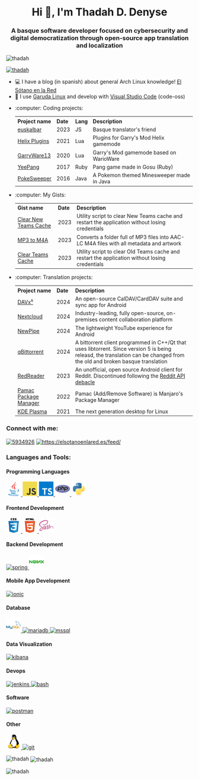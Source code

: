 <h1 align="center">Hi 👋, I'm Thadah D. Denyse</h1>
<h3 align="center">A basque software developer focused on cybersecurity and digital democratization through open-source app translation and localization</h3>

<p align="left"> <img src="https://komarev.com/ghpvc/?username=thadah&label=Profile%20views&color=0e75b6&style=flat" alt="thadah" /> </p>

<p align="left"> <a href="https://github.com/ryo-ma/github-profile-trophy"><img src="https://github-profile-trophy.vercel.app/?username=thadah" alt="thadah" /></a> </p>


- 💻 I have a blog (in spanish) about general Arch Linux knowledge! [El Sótano en la Red](https://elsotanoenlared.es)
- 📄 I use [Garuda Linux](https://garudalinux.org/) and develop with [Visual Studio Code](https://github.com/microsoft/vscode/) (code-oss)

<ul>
<li>:computer: Coding projects:
    <table>
      <tr>
        <th>Project name</th>
        <th>Date</th>
        <th>Lang</th>
        <th>Description</th>
      </tr>
      <tr>
        <td><a href="https://github.com/euskalbar/euskalbar">euskalbar</a></td>
        <td>2023</td>
        <td>JS</td>
        <td>Basque translator's friend</td>
      </tr>
      <tr>
        <td><a href="https://github.com/Thadah/helix-plugins">Helix Plugins</a></td>
        <td>2021</td>
        <td>Lua</td>
        <td>Plugins for Garry's Mod Helix gamemode</td>
      </tr>
      <tr>
        <td><a href="https://github.com/Thadah/GarryWare13">GarryWare13</a></td>
        <td>2020</td>
        <td>Lua</td>
        <td>Garry's Mod gamemode based on WarioWare</td>
      </tr>
      <tr>
        <td><a href="https://github.com/urtxintxa/YeePang">YeePang</a></td>
        <td>2017</td>
        <td>Ruby</td>
        <td>Pang game made in Gosu (Ruby)</td>
      </tr>
      <tr>
        <td><a href="https://github.com/XLekunberri/PokeSweeper">PokeSweeper</a></td>
        <td>2016</td>
        <td>Java</td>
        <td>A Pokemon themed Minesweeper made in Java</td>
      </tr>
    </table>
  </li>
</ul>

<ul>
<li>:computer: My Gists:
    <table>
      <tr>
        <th>Gist name</th>
        <th>Date</th>
        <th>Description</th>
      </tr>
      <tr>
        <td><a href="https://gist.github.com/Thadah/33946794819d773dc2b9b93259abe6ea">Clear New Teams Cache</a></td>
        <td>2023</td>
        <td>Utility script to clear New Teams cache and restart the application without losing credentials</td>
      </tr>
      <tr>
        <td><a href="https://gist.github.com/Thadah/28a83b3f97f7bdcb76a75c3d3337f7b5">MP3 to M4A</a></td>
        <td>2023</td>
        <td>Converts a folder full of MP3 files into AAC-LC M4A files with all metadata and artwork</td>
      </tr>
      <tr>
        <td><a href="https://gist.github.com/Thadah/4cc25c8516436b58f98a87408ac37868">Clear Teams Cache</a></td>
        <td>2023</td>
        <td>Utility script to clear Old Teams cache and restart the application without losing credentials</td>
      </tr>
    </table>
  </li>
</ul>

<ul>
<li>:computer: Translation projects:
    <table>
      <tr>
        <th>Project name</th>
        <th>Date</th>
        <th>Description</th>
      </tr>
      <tr>
        <td><a href="https://github.com/bitfireAT/davx5-ose">DAVx⁵</a></td>
        <td>2024</td>
        <td>An open-source CalDAV/CardDAV suite and sync app for Android</td>
      </tr>
      <tr>
        <td><a href="https://nextcloud.com/">Nextcloud</a></td>
        <td>2024</td>
        <td>Industry-leading, fully open-source, on-premises content collaboration platform</td>
      </tr>
      <tr>
        <td><a href="https://newpipe.net/">NewPipe</a></td>
        <td>2024</td>
        <td>The lightweight YouTube experience for Android</td>
      </tr>
      <tr>
        <td><a href="https://newpipe.net/">qBittorrent</a></td>
        <td>2024</td>
        <td>A bittorrent client programmed in C++/Qt that uses libtorrent. Since version 5 is being releasd, the translation can be changed from the old and broken basque translation</td>
      </tr>
      <tr>
        <td><a href="https://github.com/QuantumBadger/RedReader">RedReader</a></td>
        <td>2023</td>
        <td>An unofficial, open source Android client for Reddit. Discontinued following the <a href="https://en.wikipedia.org/wiki/2023_Reddit_API_controversy">Reddit API debacle</a></td>
      </tr>
      <tr>
        <td><a href="https://wiki.manjaro.org/index.php?title=Pamac">Pamac Package Manager</a></td>
        <td>2022</td>
        <td>Pamac (Add/Remove Software) is Manjaro's Package Manager</td>
      </tr>
      <tr>
        <td><a href="https://kde.org/">KDE Plasma</a></td>
        <td>2021</td>
        <td>The next generation desktop for Linux</td>
      </tr>
    </table>
  </li>
</ul>

<h3 align="left">Connect with me:</h3>
<p align="left">

<a href="https://stackoverflow.com/users/5934926" target="blank"><img align="center" src="https://raw.githubusercontent.com/rahuldkjain/github-profile-readme-generator/master/src/images/icons/Social/stack-overflow.svg" alt="5934926" height="30" width="40" /></a>
<a href="https://elsotanoenlared.es/feed/" target="blank"><img align="center" src="https://raw.githubusercontent.com/rahuldkjain/github-profile-readme-generator/master/src/images/icons/Social/rss.svg" alt="https://elsotanoenlared.es/feed/" height="30" width="40" /></a>
</p>


<h3 align="left">Languages and Tools:</h3>
<h4>Programming Languages</h4>
<p align="left">
<a href="https://www.java.com" target="_blank" rel="noreferrer"> <img src="https://raw.githubusercontent.com/devicons/devicon/master/icons/java/java-original.svg" alt="java" width="40" height="40"/> </a>
<a href="https://developer.mozilla.org/en-US/docs/Web/JavaScript" target="_blank" rel="noreferrer"> <img src="https://raw.githubusercontent.com/devicons/devicon/master/icons/javascript/javascript-original.svg" alt="javascript" width="40" height="40"/> </a>
<a href="https://www.typescriptlang.org/" target="_blank" rel="noreferrer"> <img src="https://raw.githubusercontent.com/devicons/devicon/master/icons/typescript/typescript-original.svg" alt="typescript" width="40" height="40"/> </a>
<a href="https://www.php.net" target="_blank" rel="noreferrer"> <img src="https://raw.githubusercontent.com/devicons/devicon/master/icons/php/php-original.svg" alt="php" width="40" height="40"/> </a>
<a href="https://www.python.org" target="_blank" rel="noreferrer"> <img src="https://raw.githubusercontent.com/devicons/devicon/master/icons/python/python-original.svg" alt="python" width="40" height="40"/> </a>
</p>

<h4>Frontend Development</h4>
<p align="left">
<a href="https://www.w3schools.com/css/" target="_blank" rel="noreferrer"> <img src="https://raw.githubusercontent.com/devicons/devicon/master/icons/css3/css3-original-wordmark.svg" alt="css3" width="40" height="40"/> </a>
<a href="https://www.w3.org/html/" target="_blank" rel="noreferrer"> <img src="https://raw.githubusercontent.com/devicons/devicon/master/icons/html5/html5-original-wordmark.svg" alt="html5" width="40" height="40"/> </a>
<a href="https://sass-lang.com" target="_blank" rel="noreferrer"> <img src="https://raw.githubusercontent.com/devicons/devicon/master/icons/sass/sass-original.svg" alt="sass" width="40" height="40"/> </a>
</p>

<h4>Backend Development</h4>
<a href="https://spring.io/" target="_blank" rel="noreferrer"> <img src="https://www.vectorlogo.zone/logos/springio/springio-icon.svg" alt="spring" width="40" height="40"/> </a>
<a href="https://www.nginx.com" target="_blank" rel="noreferrer"> <img src="https://raw.githubusercontent.com/devicons/devicon/master/icons/nginx/nginx-original.svg" alt="nginx" width="40" height="40"/> </a>
</p>

<h4>Mobile App Development</h4>
<p align="left">
<a href="https://ionicframework.com" target="_blank" rel="noreferrer"> <img src="https://upload.wikimedia.org/wikipedia/commons/d/d1/Ionic_Logo.svg" alt="ionic" width="40" height="40"/> </a>
</p>

<h4>Database</h4>
<p align="left">
<a href="https://www.mysql.com/" target="_blank" rel="noreferrer"> <img src="https://raw.githubusercontent.com/devicons/devicon/master/icons/mysql/mysql-original-wordmark.svg" alt="mysql" width="40" height="40"/> </a>
<a href="https://mariadb.org/" target="_blank" rel="noreferrer"> <img src="https://www.vectorlogo.zone/logos/mariadb/mariadb-icon.svg" alt="mariadb" width="40" height="40"/> </a> 
<a href="https://www.microsoft.com/en-us/sql-server" target="_blank" rel="noreferrer"> <img src="https://www.svgrepo.com/show/303229/microsoft-sql-server-logo.svg" alt="mssql" width="40" height="40"/> </a> 
</p>

<h4>Data Visualization</h4>
<p align="left">
<a href="https://www.elastic.co/kibana" target="_blank" rel="noreferrer"> <img src="https://www.vectorlogo.zone/logos/elasticco_kibana/elasticco_kibana-icon.svg" alt="kibana" width="40" height="40"/> </a> 
</p>

<h4>Devops</h4>
<p align="left">
<a href="https://www.jenkins.io" target="_blank" rel="noreferrer"> <img src="https://www.vectorlogo.zone/logos/jenkins/jenkins-icon.svg" alt="jenkins" width="40" height="40"/> </a>
<a href="https://www.gnu.org/software/bash/" target="_blank" rel="noreferrer"> <img src="https://www.vectorlogo.zone/logos/gnu_bash/gnu_bash-icon.svg" alt="bash" width="40" height="40"/> </a>  
</p>

<h4>Software</h4>
<p align="left">
<a href="https://postman.com" target="_blank" rel="noreferrer"> <img src="https://www.vectorlogo.zone/logos/getpostman/getpostman-icon.svg" alt="postman" width="40" height="40"/> </a>
</p>

<h4>Other</h4>
<p align="left">
<a href="https://www.linux.org/" target="_blank" rel="noreferrer"> <img src="https://raw.githubusercontent.com/devicons/devicon/master/icons/linux/linux-original.svg" alt="linux" width="40" height="40"/> </a> 
<a href="https://git-scm.com/" target="_blank" rel="noreferrer"> <img src="https://www.vectorlogo.zone/logos/git-scm/git-scm-icon.svg" alt="git" width="40" height="40"/> </a>     
</p>

<p><img align="left" src="https://github-readme-stats-one-bice.vercel.app/api/top-langs/?username=thadah&langs_count=10&layout=compact&role=OWNER,ORGANIZATION_MEMBER,COLLABORATOR" alt="thadah" /></p>

<p>&nbsp;<img align="center" src="https://github-readme-stats.vercel.app/api?username=thadah&show_icons=true&locale=en" alt="thadah" /></p>

<p><img align="center" src="https://github-readme-streak-stats.herokuapp.com/?user=thadah&" alt="thadah" /></p>
